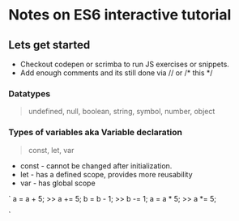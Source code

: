 # Notes on ES6 interactive tutorial

## Lets get started

+ Checkout codepen or scrimba to run JS exercises or snippets.
+ Add enough comments and its still done via // or /* this \*/


### Datatypes
> undefined, null, boolean, string, symbol, number, object

### Types of variables aka Variable declaration
> const, let, var
+ const - cannot be changed after initialization.
+ let - has a defined scope, provides more reusability
+ var - has global scope

`
a = a + 5; >> a += 5;
b = b - 1; >> b -= 1;
a = a * 5; >> a \*= 5;

`
